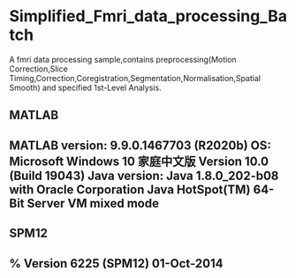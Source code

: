 # Simplified_Fmri_data_processing_Batch
A fmri data processing sample,contains preprocessing(Motion Correction,Slice Timing,Correction,Coregistration,Segmentation,Normalisation,Spatial Smooth) and specified 1st-Level Analysis.

MATLAB
------------------------------------------------------------------------------------------------
MATLAB version: 9.9.0.1467703 (R2020b)
OS: Microsoft Windows 10 家庭中文版 Version 10.0 (Build 19043)
Java version: Java 1.8.0_202-b08 with Oracle Corporation Java HotSpot(TM) 64-Bit Server VM mixed mode
------------------------------------------------------------------------------------------------

SPM12
------------------------------------------------------------------------------------------------
% Version 6225 (SPM12) 01-Oct-2014
------------------------------------------------------------------------------------------------
